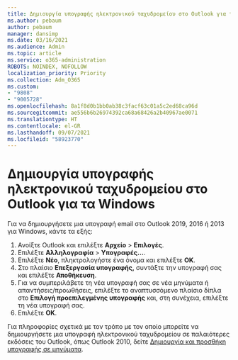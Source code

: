```yaml
---
title: Δημιουργία υπογραφής ηλεκτρονικού ταχυδρομείου στο Outlook για τα Windows
ms.author: pebaum
author: pebaum
manager: dansimp
ms.date: 03/16/2021
ms.audience: Admin
ms.topic: article
ms.service: o365-administration
ROBOTS: NOINDEX, NOFOLLOW
localization_priority: Priority
ms.collection: Adm_O365
ms.custom:
- "9808"
- "9005728"
ms.openlocfilehash: 8a1f8d0b1bb0ab38c3facf63c01a5c2ed68ca96d
ms.sourcegitcommit: ae556b6b26974392ca68a68426a2b40967ae0071
ms.translationtype: HT
ms.contentlocale: el-GR
ms.lasthandoff: 09/07/2021
ms.locfileid: "58923770"
---
```

# <a name="create-an-email-signature-in-outlook-for-windows"></a>Δημιουργία υπογραφής ηλεκτρονικού ταχυδρομείου στο Outlook για τα Windows

Για να δημιουργήσετε μια υπογραφή email στο Outlook 2019, 2016 ή 2013 για Windows, κάντε τα εξής:

1. Ανοίξτε Outlook και επιλέξτε **Αρχείο**  >  **Επιλογές**.
1. Επιλέξτε **Αλληλογραφία**  >  **Υπογραφές...**.
1. Επιλέξτε **Νέο**, πληκτρολογήστε ένα όνομα και επιλέξτε **OK**.
1. Στο πλαίσιο **Επεξεργασία υπογραφής,** συντάξτε την υπογραφή σας και επιλέξτε **Αποθήκευση**.
1. Για να συμπεριλάβετε τη νέα υπογραφή σας σε νέα μηνύματα ή απαντήσεις/προωθήσεις, επιλέξτε το αναπτυσσόμενο πλαίσιο δίπλα στο **Επιλογή προεπιλεγμένης υπογραφής** και, στη συνέχεια, επιλέξτε τη νέα υπογραφή σας.
1. Επιλέξτε **OK**.

Για πληροφορίες σχετικά με τον τρόπο με τον οποίο μπορείτε να δημιουργήσετε μια υπογραφή ηλεκτρονικού ταχυδρομείου σε παλαιότερες εκδόσεις του Outlook, όπως Outlook 2010, δείτε [Δημιουργία και προσθήκη υπογραφής σε μηνύματα](https://support.microsoft.com/office/8ee5d4f4-68fd-464a-a1c1-0e1c80bb27f2#ID0EAADAAA=Office_2007_-_2010).